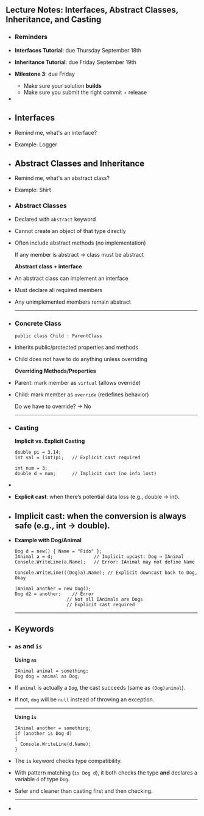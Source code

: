 ## Lecture Notes: Interfaces, Abstract Classes, Inheritance, and Casting
- ### Reminders
- **Interfaces Tutorial**: due Thursday September 18th
- **Inheritance Tutorial**: due Friday September 19th
- **Milestone 3**: due Friday
	- Make sure your solution **builds**
	- Make sure you submit the right commit + release
-
- ## Interfaces
- Remind me, what's an interface?
- Example: Logger
- ## Abstract Classes and Inheritance
- Remind me, what's an abstract class?
- Example: Shirt
- ### Abstract Classes
- Declared with `abstract` keyword
- Cannot create an object of that type directly
- Often include abstract methods (no implementation)
  
  If any member is abstract → class must be abstract
  
  **Abstract class + interface**
- An abstract class can implement an interface
- Must declare all required members
- Any unimplemented members remain abstract
  
  ---
- ###  Concrete Class
  
  ```
  public class Child : ParentClass
  ```
- Inherits public/protected properties and methods
- Child does not have to do anything unless overriding
  
  **Overriding Methods/Properties**
- Parent: mark member as `virtual` (allows override)
- Child: mark member as `override` (redefines behavior)
  
  Do we have to override? → No
  
  ---
- ### Casting
  
  **Implicit vs. Explicit Casting**
  
  ```
  double pi = 3.14;
  int val = (int)pi;   // Explicit cast required
  ```
  
  ```
  int num = 3;
  double d = num;      // Implicit cast (no info lost)
  ```
-
- **Explicit cast**: when there’s potential data loss (e.g., double → int).
- **Implicit cast**: when the conversion is always safe (e.g., int → double).
	-
- **Example with Dog/Animal**
  
  ```
  Dog d = new() { Name = "Fido" };
  IAnimal a = d;               // Implicit upcast: Dog → IAnimal
  Console.WriteLine(a.Name);   // Error: IAnimal may not define Name
  
  Console.WriteLine(((Dog)a).Name); // Explicit downcast back to Dog, Okay
  ```
  
  ```
  IAnimal another = new Dog();
  Dog d2 = another;    // Error
                     // Not all IAnimals are Dogs
                     // Explicit cast required
  ```
  
  ---
- ## Keywords
- ### `as`  and  `is`  
  
  **Using `as`**
  
  ```
  IAnimal animal = something;
  Dog dog = animal as Dog;
  ```
- If `animal` is actually a `Dog`, the cast succeeds (same as `(Dog)animal`).
- If not, `dog` will be `null` instead of throwing an exception.
  
  ---
  
  **Using `is`**
  
  ```
  IAnimal another = something;
  if (another is Dog d)
  {
    Console.WriteLine(d.Name);
  }
  ```
- The `is` keyword checks type compatibility.
- With pattern matching (`is Dog d`), it both checks the type **and** declares a variable `d` of type `Dog`.
- Safer and cleaner than casting first and then checking.
  
  ---
-